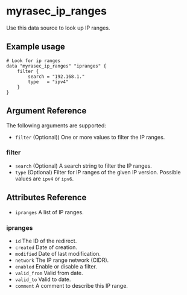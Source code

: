 # myrasec_ip_ranges

Use this data source to look up IP ranges.

## Example usage

```hcl
# Look for ip ranges
data "myrasec_ip_ranges" "ipranges" {
    filter {
        search = "192.168.1."
        type   = "ipv4"
    }
}
```

## Argument Reference

The following arguments are supported:

* `filter` (Optional)) One or more values to filter the IP ranges.

### filter
* `search` (Optional) A search string to filter the IP ranges.
* `type` (Optional) Filter for IP ranges of the given IP version. Possible values are `ipv4` or `ipv6`.

## Attributes Reference
* `ipranges` A list of IP ranges.

### ipranges
* `id` The ID of the redirect.
* `created` Date of creation.
* `modified` Date of last modification.
* `network` The IP range network (CIDR).
* `enabled` Enable or disable a filter.
* `valid_from` Valid from date.
* `valid_to` Valid to date.
* `comment` A comment to describe this IP range.